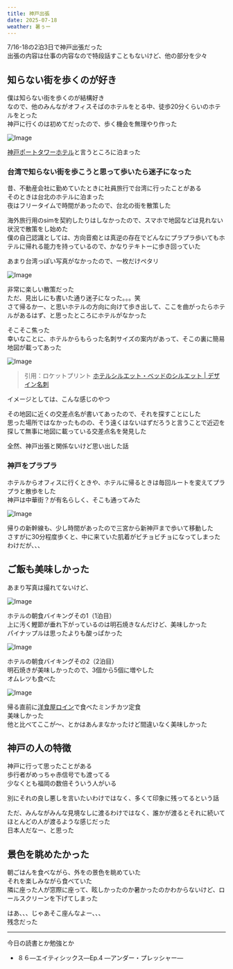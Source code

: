 ```yaml
---
title: 神戸出張
date: 2025-07-18
weather: 暑ぅー
---
```

7/16-18の2泊3日で神戸出張だった  
出張の内容は仕事の内容なので特段話すこともないけど、他の部分を少々

## 知らない街を歩くのが好き
僕は知らない街を歩くのが結構好き  
なので、他のみんながオフィスそばのホテルをとる中、徒歩20分くらいのホテルをとった  
神戸に行くのは初めてだったので、歩く機会を無理やり作った

![Image](../../assets/diary-20250719120826.jpeg)

[神戸ポートタワーホテル](https://www.kobe-porttower-hotel.com/)と言うところに泊まった

### 台湾で知らない街を歩こうと思って歩いたら迷子になった
昔、不動産会社に勤めていたときに社員旅行で台湾に行ったことがある  
そのときは台北のホテルに泊まった  
夜はフリータイムで時間があったので、台北の街を散策した

海外旅行用のsimを契約したりはしなかったので、スマホで地図などは見れない状況で散策をし始めた  
僕の自己認識としては、方向音痴とは真逆の存在でどんなにプラプラ歩いてもホテルに帰れる能力を持っているので、かなりテキトーに歩き回っていた

あまり台湾っぽい写真がなかったので、一枚だけペタリ

![Image](../../assets/diary-20250719121557.jpeg)

非常に楽しい散策だった  
ただ、見出しにも書いた通り迷子になった。。。笑  
さて帰るかー、と思いホテルの方向に向けて歩き出して、ここを曲がったらホテルがあるはず、と思ったところにホテルがなかった

そこそこ焦った  
幸いなことに、ホテルからもらった名刺サイズの案内があって、そこの裏に簡易地図が載ってあった

![Image](../../assets/diary-20250719122016.jpg)
> 引用：ロケットプリント [ホテルシルエット・ベッドのシルエット | デザイン名刺](https://rocketprint.jp/catalogs/design_businesscard/detail_design_businesscard?nu=1020)

イメージとしては、こんな感じのやつ

その地図に近くの交差点名が書いてあったので、それを探すことにした  
思った場所ではなかったものの、そう遠くはないはずだろうと言うことで近辺を探して無事に地図に載っている交差点名を発見した

全然、神戸出張と関係ないけど思い出した話

### 神戸をプラプラ
ホテルからオフィスに行くときや、ホテルに帰るときは毎回ルートを変えてプラプラと散歩をした  
神戸は中華街？が有名らしく、そこも通ってみた

![Image](../../assets/diary-20250719122542.jpeg)

帰りの新幹線も、少し時間があったので三宮から新神戸まで歩いて移動した  
さすがに30分程度歩くと、中に来ていた肌着がビチョビチョになってしまったわけだが、、、

## ご飯も美味しかった
あまり写真は撮れてないけど、

![Image](../../assets/diary-20250719162617.jpeg)

ホテルの朝食バイキングその1（1泊目）  
上に汚く鰹節が垂れ下がっているのは明石焼きなんだけど、美味しかった  
パイナップルは思ったよりも酸っぱかった

![Image](../../assets/diary-20250719122814.jpeg)

ホテルの朝食バイキングその2（2泊目）  
明石焼きが美味しかったので、3個から5個に増やした  
オムレツも食べた

![Image](../../assets/diary-20250719122832.jpeg)

帰る直前に[洋食屋ロイン](https://loin-kobe.com/roinlist/loin01)で食べたミンチカツ定食  
美味しかった  
他と比べてここが〜、とかはあんまなかったけど間違いなく美味しかった

## 神戸の人の特徴
神戸に行って思ったことがある  
歩行者がめっちゃ赤信号でも渡ってる  
少なくとも福岡の数倍そういう人がいる

別にそれの良し悪しを言いたいわけではなく、多くて印象に残ってるという話

ただ、みんながみんな見境なしに渡るわけではなく、誰かが渡るとそれに続いてほとんどの人が渡るような感じだった  
日本人だなー、と思った

## 景色を眺めたかった
朝ごはんを食べながら、外をの景色を眺めていた  
それを楽しみながら食べていた  
隣に座った人が窓際に座って、眩しかったのか暑かったのかわからないけど、ロールスクリーンを下げてしまった

はあ、、、じゃあそこ座んなよー、、、  
残念だった

---

今日の読書とか勉強とか
- ８６―エイティシックス―Ep.4 ―アンダー・プレッシャー―
